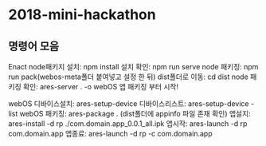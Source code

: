 # 2018-mini-hackathon

## 명령어 모음

Enact
node패키지 설치: npm install
설치 확인: npm run serve
node 패키징: npm run pack(webos-meta폴더 붙여넣고 설정 한 뒤)
dist폴더로 이동: cd dist
node 패키징 확인: ares-server . -o
webOS 앱 패키징 부터 시작!

webOS
디바이스설치: ares-setup-device
디바이스리스트: ares-setup-device -list
webOS 패키징: ares-package . (dist폴더에 appinfo 파일 존재 확인)
앱설지: ares-install -d rp ./com.domain.app_0.0.1_all.ipk
앱시작: ares-launch -d rp com.domain.app
앱종료: ares-launch -d rp -c com.domain.app
